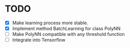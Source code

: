 # TODO
- [x] Make learning process more stable.
- [x] Implement method BatchLearning for class PolyNN
- [ ] Make PolyNN compatible with any threshold function
- [ ] Integrate into Tensorflow
